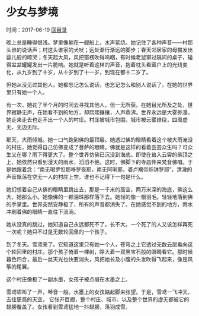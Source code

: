 # 少女与梦境
时间：2017-06-19 [回目录](../README.md "目录")

晚上总是睡得很浅。梦里像躺在一艘船上，水声萦绕。她记住了各种声音——村那头谁的说话声；村这头谁家的犬吠；远处渐行渐远的脚步；春天邻居家的母猫发出婴儿般的啼哭；冬天起大风，风把窗楞吹得呜咽，有时候老鼠窜过隔间的桌子，碰得盆盆罐罐发出一片脆响。她就是听着这样的声音，抱着枕头看窗户上的光线变化，从九岁到了十岁，从十岁到了十一岁，到现在都十二岁了。

但她从没见过其他人。她都忘记怎么说话，也忘记怎么和别人说话了。在她的世界里只有她一个人。

有一次，她花了半个月的时间去寻找其他人，但一无所获。在她目光所及之处，世界寂静无声，在她看不到的地方，却熙熙攘攘，人声鼎沸。世界永远是大雾弥漫。她走来走去也走不出一个人的村庄。村庄被城市包围，城市被云雾缭绕，四周虚无，无边无际。

那天，大雨倾城。她一口气跑到佛的最顶层。她透过佛的眼睛看着这个被大雨淹没的村庄，她觉得自己仿佛变成了菩萨的眼睛。佛就是这样的看着芸芸众生吗？可众生又在哪？雨下得更大了。整个世界仿佛已沉没到海底。即使在耸入云霄的佛顶之上，她依然只看到漫天的雨水，滔滔不绝。这时，佛脚下的寺庙传来梵音佛唱。于是她跟着念：“南无喝罗怛那哆罗夜耶，南无阿唎耶，婆卢羯帝烁钵罗耶”，清澈的声音飘荡在空无一人的村庄上空。谁也不记得下一句是什么。

她幻想着自己从佛的眼睛里跳出去，那是一千米的高空，两万米深的海底，佛这么大，她那么小。她像佛的一颗泪珠那样落下去。她轻的像一根羽毛。轻轻地落到佛的手掌里。世界突然安静极了，所有的声音都消失了。在她感觉不到的地方，雨水冲刷着佛的眼睛一直往下流淌。

她从没真的跳过，她知道自己永远都死不了，长不大。一个死了的人又该怎样再死一次呢？她只不过是无数轮回里的一个孩子。

到了冬天。雪鸢来了。它知道这里只有她一个人，苍穹之上它透过无数云层看向这个轮回里的村庄。那个孩子倚着一棵树，睁大着一双黑宝石般的眼睛看它。那时候暮色四合，最后一丝天光也快要消失，风把她长及小腹的头发吹得飞起来，像是风筝的尾翼。

这个村庄像极了一副水墨，女孩子被点缀在水墨之上。

雪鸢啸叫了一声，琴音一般。水墨上的女孩踮起脚来张望。于是，雪鸢一飞冲天，去往更高的天空， 它张开巨翅，整个村庄、城市、以及整个世界的虚无都被它的翅膀覆盖了。女孩看到雪鸢猛地一抖翅膀，落羽成雪。